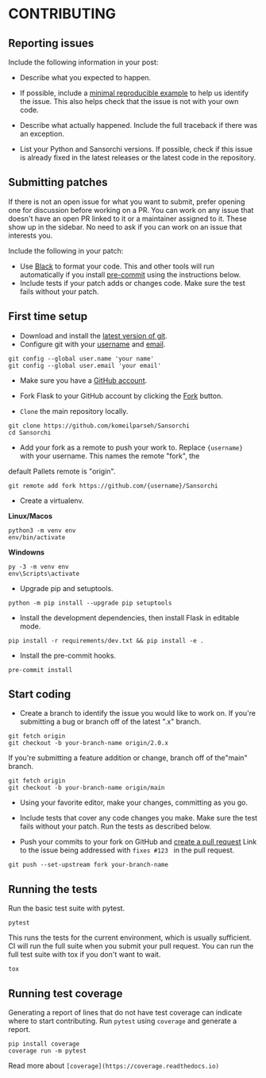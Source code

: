 <!--Power by https://github.com/pallets/flask/blob/main/CONTRIBUTING.rst-->

# CONTRIBUTING

Reporting issues
----------------

Include the following information in your post:

* Describe what you expected to happen.
* If possible, include a [minimal reproducible example](https://stackoverflow.com/help/minimal-reproducible-example) to help us
    identify the issue. This also helps check that the issue is not with
    your own code.

* Describe what actually happened. Include the full traceback if there
    was an exception.

* List your Python and Sansorchi versions. If possible, check if this
    issue is already fixed in the latest releases or the latest code in
    the repository.

Submitting patches
----------------

If there is not an open issue for what you want to submit, prefer
opening one for discussion before working on a PR. You can work on any
issue that doesn't have an open PR linked to it or a maintainer assigned
to it. These show up in the sidebar. No need to ask if you can work on
an issue that interests you.

Include the following in your patch:

* Use [Black](https://black.readthedocs.io) to format your code. This and other tools will run automatically if you install [pre-commit](https://pre-commit.com) using the instructions below.
* Include tests if your patch adds or changes code. Make sure the test fails without your patch.

First time setup
----------------

* Download and install the [latest version of git](https://git-scm.com/downloads).
* Configure git with your [username](https://docs.github.com/en/github/using-git/setting-your-username-in-git) and [email](https://docs.github.com/en/github/setting-up-and-managing-your-github-user-account/setting-your-commit-email-address).

```
git config --global user.name 'your name'
git config --global user.email 'your email'
```

* Make sure you have a [GitHub account](https://github.com/join).
* Fork Flask to your GitHub account by clicking the [Fork](https://github.com/komeilparseh/Sansorchi/fork) button.

* `Clone` the main repository locally.

```
git clone https://github.com/komeilparseh/Sansorchi
cd Sansorchi
```

* Add your fork as a remote to push your work to. Replace `{username}` with your username. This names the remote "fork", the

default Pallets remote is "origin".

```
git remote add fork https://github.com/{username}/Sansorchi
```

* Create a virtualenv.

**Linux/Macos**

```
python3 -m venv env
env/bin/activate
```

**Windowns**

```
py -3 -m venv env
env\Scripts\activate
```

* Upgrade pip and setuptools.

```
python -m pip install --upgrade pip setuptools
```

* Install the development dependencies, then install Flask in editable mode.

```
pip install -r requirements/dev.txt && pip install -e .
```

* Install the pre-commit hooks.

```
pre-commit install
```

Start coding
----------------

* Create a branch to identify the issue you would like to work on. If you're submitting a bug or branch off of the latest ".x" branch.

```
git fetch origin
git checkout -b your-branch-name origin/2.0.x
```

If you're submitting a feature addition or change, branch off of the"main" branch.

```
git fetch origin
git checkout -b your-branch-name origin/main
```

* Using your favorite editor, make your changes, committing as you go.

* Include tests that cover any code changes you make. Make sure the
    test fails without your patch. Run the tests as described below.

* Push your commits to your fork on GitHub and [create a pull request](https://docs.github.com/en/github/collaborating-with-issues-and-pull-requests/creating-a-pull-request) Link to the issue being addressed with `fixes #123 ` in the pull request.

```
git push --set-upstream fork your-branch-name
```

Running the tests
----------------

Run the basic test suite with pytest.

```
pytest
```

This runs the tests for the current environment, which is usually
sufficient. CI will run the full suite when you submit your pull
request. You can run the full test suite with tox if you don't want to
wait.

```
tox
```

Running test coverage
----------------

Generating a report of lines that do not have test coverage can indicate
where to start contributing. Run `pytest` using `coverage` and
generate a report.

```
pip install coverage
coverage run -m pytest
```

Read more about `[coverage](https://coverage.readthedocs.io)`
